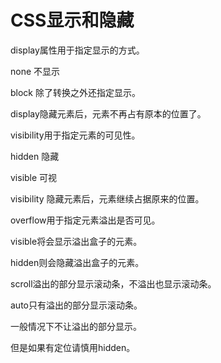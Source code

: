 # CSS显示和隐藏

display属性用于指定显示的方式。



none 不显示

block 除了转换之外还指定显示。



display隐藏元素后，元素不再占有原本的位置了。



visibility用于指定元素的可见性。



hidden 隐藏

visible 可视



visibility 隐藏元素后，元素继续占据原来的位置。



overflow用于指定元素溢出是否可见。



visible将会显示溢出盒子的元素。

hidden则会隐藏溢出盒子的元素。

scroll溢出的部分显示滚动条，不溢出也显示滚动条。

auto只有溢出的部分显示滚动条。

一般情况下不让溢出的部分显示。

但是如果有定位请慎用hidden。